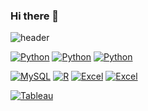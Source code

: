 ### Hi there 👋

<!--
**dohyeonCD/dohyeonCD** is a ✨ _special_ ✨ repository because its `README.md` (this file) appears on your GitHub profile.

Here are some ideas to get you started:

- 🔭 I’m currently working on ...
- 🌱 I’m currently learning ...
- 👯 I’m looking to collaborate on ...
- 🤔 I’m looking for help with ...
- 💬 Ask me about ...
- 📫 How to reach me: ...
- 😄 Pronouns: ...
- ⚡ Fun fact: ...
-->

![header](https://capsule-render.vercel.app/api?type=waving&color=auto&height=300&section=header&text=capsule%20render&fontSize=90)

[![Python](https://img.shields.io/badge/Python-FF9900?style=flat-square&logo=Python&logoColor=gray)](https://github.com/dohyeonCD/Python_1)
[![Python](https://img.shields.io/badge/Python-FF8800?style=flat-square&logo=Python&logoColor=gray)](https://github.com/dohyeonCD/Python_2)
[![Python](https://img.shields.io/badge/Python-F46D01?style=flat-square&logo=Python&logoColor=gray)](https://github.com/dohyeonCD/Python_3)

[![MySQL](https://img.shields.io/badge/MySQL-417598?style=flat-square&logo=MySQL&logoColor=white)](https://github.com/dohyeonCD/SQL)
[![R](https://img.shields.io/badge/R-6CADDF?style=flat-square&logo=RStudio&logoColor=gray)](https://github.com/dohyeonCD/R)
[![Excel](https://img.shields.io/badge/Excel-37814A?style=flat-square&logo=microsoftexcel&logoColor=white)](https://github.com/dohyeonCD/Excel_1)
[![Excel](https://img.shields.io/badge/Excel-006600?style=flat-square&logo=microsoftexcel&logoColor=white)](https://github.com/dohyeonCD/Excel_2)

[![Tableau](https://img.shields.io/badge/Tableau-F8F8FA?style=flat-square&logo=Tableau&logoColor=blue)](https://github.com/dohyeonCD/Tableau)
